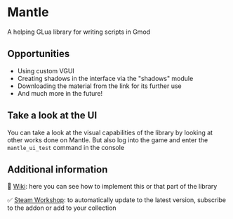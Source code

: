 # Mantle
A helping GLua library for writing scripts in Gmod

## Opportunities
- Using custom VGUI
- Creating shadows in the interface via the "shadows" module
- Downloading the material from the link for its further use
- And much more in the future!

## Take a look at the UI
You can take a look at the visual capabilities of the library by looking at other works done on Mantle. But also log into the game and enter the `mantle_ui_test` command in the console

## Additional information
🔧 [Wiki](https://github.com/darkfated/mantle/wiki): here you can see how to implement this or that part of the library

✅ [Steam Workshop](https://github.com/darkfated/mantle/wiki): to automatically update to the latest version, subscribe to the addon or add to your collection
